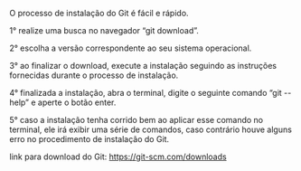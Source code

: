 O processo de instalação do Git é fácil e rápido.

1° realize uma busca no navegador “git download”.

2° escolha a versão correspondente ao seu sistema operacional.

3° ao finalizar o download, execute a instalação seguindo as instruções fornecidas durante o processo de instalação.

4° finalizada a instalação, abra o terminal, digite o seguinte comando “git --help” e aperte o botão enter.

5° caso a instalação tenha corrido bem ao aplicar esse comando no terminal, ele irá exibir uma série de comandos, caso contrário houve alguns erro no procedimento de instalação do Git.

link para download do Git: https://git-scm.com/downloads
